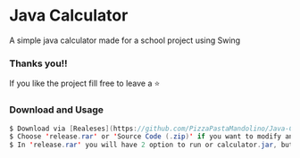# Java Calculator
A simple java calculator made for a school project using Swing

### Thanks you!!
If you like the project fill free to leave a ⭐

### Download and Usage

```java
$ Download via [Realeses](https://github.com/PizzaPastaMandolino/Java-Calculator/releases/tag/java)
$ Choose 'release.rar' or 'Source Code (.zip)' if you want to modify and customize it
$ In 'release.rar' you will have 2 option to run or calculator.jar, but if you have problem try calculator.exe
```
